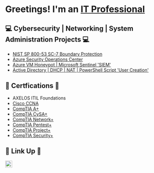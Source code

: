<h1>Greetings! I'm an <a href="https://www.linkedin.com/in/kwazunine/">IT Professional</a></h1>

<h2>💻 Cybersecurity | Networking | System Administration Projects 💻</h2>

 - [NIST SP 800-53 SC-7 Boundary Protection](https://github.com/kwazunine/AzureNISTSP80053)
 - [Azure Security Operations Center ](https://github.com/kwazunine/AzureSecurityOperationsCenter)
 - [Azure VM Honeypot | Microsoft Sentinel 'SIEM'](https://github.com/kwazunine/AzureVMHoneyPotMicrosoftSentinel)
 - [Active Directory | DHCP | NAT | PowerShell Script 'User Creation'](https://github.com/kwazunine/ActiveDirectoryDHCPNATPowerShellSrcript)

<h2>📜 Certfications 📜</h2>

- AXELOS ITIL Foundations
- [Cisco CCNA](https://www.credly.com/earner/earned/badge/2a6e20af-9c85-4956-8f1f-132f2b65d3d4)
- [CompTIA A+](https://www.credly.com/earner/earned/badge/54947036-a118-4ad6-812a-f05fdc632731)
- [CompTIA CySA+](https://www.credly.com/earner/earned/badge/81ff5635-40ba-4bba-8974-8ed48641633f)
- [CompTIA Network+](https://www.credly.com/earner/earned/badge/9427e5c1-5782-4316-a781-6c120f7bca59)
- [CompTIA Pentest+](https://www.credly.com/earner/earned/badge/894fcf76-7e35-4c78-a7b1-b7dbfffed2bf)
- [CompTIA Project+](https://www.credly.com/earner/earned/badge/3cc78867-8d09-4a45-8d1f-676cae221e29)
- [CompTIA Security+](https://www.credly.com/earner/earned/badge/b2666c14-b26e-4253-9192-d99e49a63e9a)

<h2> 🔗 Link Up 🔗 </h2>

[<img align="left" alt="KeldonSmall | LinkedIn" width="22px" src="https://cdn.jsdelivr.net/npm/simple-icons@v3/icons/linkedin.svg" />][linkedin]

[linkedin]: https://linkedin.com/in/kwazunine

<!--
**kwazunine/kwazunine** is a ✨ _special_ ✨ repository because its `README.md` (this file) appears on your GitHub profile.

Here are some ideas to get you started:

- 🔭 I’m currently working on ...
- 🌱 I’m currently learning ...
- 👯 I’m looking to collaborate on ...
- 🤔 I’m looking for help with ...
- 💬 Ask me about ...
- 📫 How to reach me: ...
- 😄 Pronouns: ...
- ⚡ Fun fact: ...
-->
